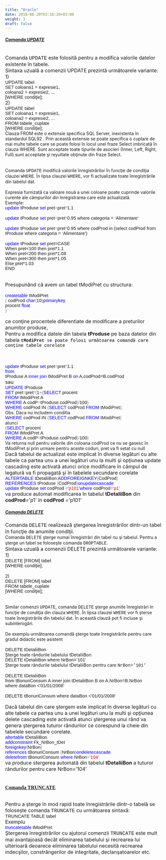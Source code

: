 ```yaml
---
title: "Oracle"
date: 2018-08-20T03:16:20+03:00
weight: 3
draft: false
---
```


<html>
  <body>
    <div class="wiki" id="content_view" style="display: block;">
<h5 id="toc0"><a name="x----Comanda UPDATE"></a><u>Comanda UPDATE</u></h5>
 <br />
<span style="font-size: 16px;">Comanda </span><span style="font-family: 'Courier New'; font-size: 16px;">UPDATE</span><span style="font-size: 16px;"> este folosită pentru a modifica valorile datelor existente în tabele. </span><br />
<span style="font-size: 16px;">Sintaxa uzuală a comenzii UPDATE prezintă următoarele variante:</span><br />
<span style="font-size: 16px;"> 1)</span><br />
<span style="font-family: 'Arial','sans-serif'; font-size: 14.6667px;">UPDATE tabel </span><br />
<span style="font-family: 'Arial','sans-serif'; font-size: 14.6667px;">SET coloana1 = expresie1,</span><br />
<span style="font-family: 'Arial','sans-serif'; font-size: 14.6667px;"> coloana2 = expresie2, ...</span><br />
<span style="font-family: 'Arial','sans-serif'; font-size: 14.6667px;"> [WHERE condiţie];</span><br />
<span style="font-size: 16px;">2)</span><br />
<span style="font-family: 'Arial','sans-serif'; font-size: 14.6667px;">UPDATE tabel </span><br />
<span style="font-family: 'Arial','sans-serif'; font-size: 14.6667px;">SET coloana1 = expresie1,</span><br />
<span style="font-family: 'Arial','sans-serif'; font-size: 14.6667px;"> coloana2 = expresie2, ...</span><br />
<span style="font-family: 'Arial','sans-serif'; font-size: 14.6667px;">FROM tabele_cuplate</span><br />
<span style="font-family: 'Arial','sans-serif'; font-size: 14.6667px;"> [WHERE condiţie];</span><br />
Clauza FROM este o extensie specifica SQL Server, inexistenta în standardul SQL92 . Prin această extensie se poate specifica o cuplare de mai multe tabele care se poate folosi în locul unei fraze Select imbricată în clauza WHERE. Sunt acceptate toate tipurile de asocieri (Inner, Left, Right, Full) sunt acceptate şi reyultate obţinute din fraze Select.<br />
<br />
<br />
Comanda <span style="font-family: 'Courier New';">UPDATE</span> modifică valorile înregistrărilor în funcţie de condiţia clauzei <span style="font-family: 'Courier New';">WHERE</span>. În lipsa clauzei <span style="font-family: 'Courier New';">WHERE</span>, vor fi actualizate toate înregistrările din tabelul dat. <br />
<br />
Expresia furnizată ca valoare nouă a unei coloane poate cuprinde valorile curente ale câmpurilor din înregistrarea care este actualizată.<br />
Exemple:<br />
<span style="color: #0000ff; font-family: 'Arial','sans-serif'; font-size: 14.6667px;">update</span><span style="font-family: 'Arial','sans-serif'; font-size: 14.6667px;"> tProduse </span><span style="color: #0000ff; font-family: 'Arial','sans-serif'; font-size: 14.6667px;">set</span><span style="font-family: 'Arial','sans-serif'; font-size: 14.6667px;"> pret</span><span style="color: #808080; font-family: 'Arial','sans-serif'; font-size: 14.6667px;">=</span><span style="font-family: 'Arial','sans-serif'; font-size: 14.6667px;">pret</span><span style="color: #808080; font-family: 'Arial','sans-serif'; font-size: 14.6667px;">*</span><span style="font-family: 'Arial','sans-serif'; font-size: 14.6667px;">1.1 </span><br />
<br />
<span style="color: #0000ff; font-family: 'Arial','sans-serif'; font-size: 14.6667px;">update</span><span style="font-family: 'Arial','sans-serif'; font-size: 14.6667px;"> tProduse </span><span style="color: #0000ff; font-family: 'Arial','sans-serif'; font-size: 14.6667px;">set</span><span style="font-family: 'Arial','sans-serif'; font-size: 14.6667px;"> pret</span><span style="color: #808080; font-family: 'Arial','sans-serif'; font-size: 14.6667px;">=</span><span style="font-family: 'Arial','sans-serif'; font-size: 14.6667px;">pret</span><span style="color: #808080; font-family: 'Arial','sans-serif'; font-size: 14.6667px;">*</span><span style="font-family: 'Arial','sans-serif'; font-size: 14.6667px;">0.95 where categoria = ‘Alimentare’</span><br />
<br />
<span style="color: #0000ff; font-family: 'Arial','sans-serif'; font-size: 14.6667px;">update</span><span style="font-family: 'Arial','sans-serif'; font-size: 14.6667px;"> tProduse </span><span style="color: #0000ff; font-family: 'Arial','sans-serif'; font-size: 14.6667px;">set</span><span style="font-family: 'Arial','sans-serif'; font-size: 14.6667px;"> pret</span><span style="color: #808080; font-family: 'Arial','sans-serif'; font-size: 14.6667px;">=</span><span style="font-family: 'Arial','sans-serif'; font-size: 14.6667px;">pret</span><span style="color: #808080; font-family: 'Arial','sans-serif'; font-size: 14.6667px;">*</span><span style="font-family: 'Arial','sans-serif'; font-size: 14.6667px;">0.95 where codProd in (select codProd from tProduse where categoria = ‘Alimentare’)</span><br />
<br />
<span style="color: #0000ff; font-family: 'Arial','sans-serif'; font-size: 14.6667px;">update</span><span style="font-family: 'Arial','sans-serif'; font-size: 14.6667px;"> tProduse </span><span style="color: #0000ff; font-family: 'Arial','sans-serif'; font-size: 14.6667px;">set</span><span style="font-family: 'Arial','sans-serif'; font-size: 14.6667px;"> pret=CASE</span><br />
<span style="font-family: 'Arial','sans-serif'; font-size: 14.6667px;"> When pret<100 then pret*1.1</span><br />
<span style="font-family: 'Arial','sans-serif'; font-size: 14.6667px;"> When pret<200 then pret*1.08</span><br />
<span style="font-family: 'Arial','sans-serif'; font-size: 14.6667px;"> When pret<300 then pret*1.05</span><br />
<span style="font-family: 'Arial','sans-serif'; font-size: 14.6667px;"> Else pret*1.03</span><br />
<span style="font-family: 'Arial','sans-serif'; font-size: 14.6667px;"> END</span><br />
<br />
<br />
<span style="font-size: 16px;">Presupunând că avem un tabel tModiPret cu structura:</span><br />
<br />
<span style="color: #0000ff; font-family: 'Arial','sans-serif'; font-size: 14.6667px;">create</span><span style="color: #0000ff; font-family: 'Arial','sans-serif'; font-size: 14.6667px;">table</span><span style="font-family: 'Arial','sans-serif'; font-size: 14.6667px;"> tModiPret</span><br />
<span style="color: #808080; font-family: 'Arial','sans-serif'; font-size: 14.6667px;"> (</span><span style="font-family: 'Arial','sans-serif'; font-size: 14.6667px;"> codProd </span><span style="color: #0000ff; font-family: 'Arial','sans-serif'; font-size: 14.6667px;">char</span><span style="color: #808080; font-family: 'Arial','sans-serif'; font-size: 14.6667px;">(</span><span style="font-family: 'Arial','sans-serif'; font-size: 14.6667px;">10</span><span style="color: #808080; font-family: 'Arial','sans-serif'; font-size: 14.6667px;">)</span><span style="color: #0000ff; font-family: 'Arial','sans-serif'; font-size: 14.6667px;">primarykey</span><span style="color: #808080; font-family: 'Arial','sans-serif'; font-size: 14.6667px;">,</span><br />
<span style="font-family: 'Arial','sans-serif'; font-size: 14.6667px;"> procent </span><span style="color: #0000ff; font-family: 'Arial','sans-serif'; font-size: 14.6667px;">float</span><br />
<span style="color: #808080; font-family: 'Arial','sans-serif'; font-size: 14.6667px;"> )</span><br />
<br />
<span style="font-size: 16px;">ce conţine procentele diferentiate de modificare a preturilor anumitor produse,</span><br />
<span style="font-size: 16px;">Pentru a modifica datele din tabela <strong>tProduse</strong> pe baza datelor din tabela </span><strong><span style="font-family: 'Courier New';">tModiPret</span></strong><span style="color: #0000ff; font-family: 'Courier New';"> s<span style="color: #000000;">e poate folosi următoarea comandă care conţine tabele corelate</span><br />
</span><br />
<br />
<br />
<span style="color: #0000ff; font-family: 'Arial','sans-serif'; font-size: 14.6667px;">update</span><span style="font-family: 'Arial','sans-serif'; font-size: 14.6667px;"> tProduse </span><span style="color: #0000ff; font-family: 'Arial','sans-serif'; font-size: 14.6667px;">set</span><span style="font-family: 'Arial','sans-serif'; font-size: 14.6667px;"> pret</span><span style="color: #808080; font-family: 'Arial','sans-serif'; font-size: 14.6667px;">=</span><span style="font-family: 'Arial','sans-serif'; font-size: 14.6667px;">pret</span><span style="color: #808080; font-family: 'Arial','sans-serif'; font-size: 14.6667px;">*</span><span style="font-family: 'Arial','sans-serif'; font-size: 14.6667px;">1.1 </span><br />
<span style="color: #0000ff; font-family: 'Arial','sans-serif'; font-size: 14.6667px;">from</span><br />
<span style="font-family: 'Arial','sans-serif'; font-size: 14.6667px;">tProduse A</span><span style="color: #0000ff; font-family: 'Arial','sans-serif'; font-size: 14.6667px;"> inner join </span><span style="font-family: 'Arial','sans-serif'; font-size: 14.6667px;">tModiPret B</span><span style="color: #0000ff; font-family: 'Arial','sans-serif'; font-size: 14.6667px;"> on </span><span style="font-family: 'Arial','sans-serif'; font-size: 14.6667px;">A.codProd=B.codProd</span><br />
<span style="text-align: justify;"><span style="font-size: 16px;">sau</span></span><br />
<span style="color: #0000ff; font-family: 'Arial','sans-serif'; font-size: 14.6667px;">UPDATE</span><span style="font-family: 'Arial','sans-serif'; font-size: 14.6667px;"> tProduse </span><br />
<span style="color: #0000ff; font-family: 'Arial','sans-serif'; font-size: 14.6667px;">SET</span><span style="font-family: 'Arial','sans-serif'; font-size: 14.6667px;"> pret</span><span style="color: #808080; font-family: 'Arial','sans-serif'; font-size: 14.6667px;">=</span><span style="font-family: 'Arial','sans-serif'; font-size: 14.6667px;">pret</span><span style="color: #808080; font-family: 'Arial','sans-serif'; font-size: 14.6667px;">*(</span><span style="font-family: 'Arial','sans-serif'; font-size: 14.6667px;">1</span><span style="color: #808080; font-family: 'Arial','sans-serif'; font-size: 14.6667px;">+(</span><span style="color: #0000ff; font-family: 'Arial','sans-serif'; font-size: 14.6667px;">SELECT</span><span style="font-family: 'Arial','sans-serif'; font-size: 14.6667px;"> procent </span><br />
<span style="color: #0000ff; font-family: 'Arial','sans-serif'; font-size: 14.6667px;"> FROM</span><span style="font-family: 'Arial','sans-serif'; font-size: 14.6667px;"> tModiPret A</span><br />
<span style="color: #0000ff; font-family: 'Arial','sans-serif'; font-size: 14.6667px;"> WHERE</span><span style="font-family: 'Arial','sans-serif'; font-size: 14.6667px;"> A</span><span style="color: #808080; font-family: 'Arial','sans-serif'; font-size: 14.6667px;">.</span><span style="font-family: 'Arial','sans-serif'; font-size: 14.6667px;">codP</span><span style="color: #808080; font-family: 'Arial','sans-serif'; font-size: 14.6667px;">=</span><span style="font-family: 'Arial','sans-serif'; font-size: 14.6667px;">tProduse</span><span style="color: #808080; font-family: 'Arial','sans-serif'; font-size: 14.6667px;">.</span><span style="font-family: 'Arial','sans-serif'; font-size: 14.6667px;">codProd</span><span style="color: #808080; font-family: 'Arial','sans-serif'; font-size: 14.6667px;">)/</span><span style="font-family: 'Arial','sans-serif'; font-size: 14.6667px;">100</span><span style="color: #808080; font-family: 'Arial','sans-serif'; font-size: 14.6667px;">)</span><br />
<span style="text-align: justify;"><span style="color: #0000ff; font-family: 'Arial','sans-serif'; font-size: 14.6667px;">WHERE</span><span style="font-family: 'Arial','sans-serif'; font-size: 14.6667px;"> codProd IN </span><span style="color: #808080; font-family: 'Arial','sans-serif'; font-size: 14.6667px;">(</span><span style="color: #0000ff; font-family: 'Arial','sans-serif'; font-size: 14.6667px;">SELECT</span><span style="font-family: 'Arial','sans-serif'; font-size: 14.6667px;"> codProd </span><span style="color: #0000ff; font-family: 'Arial','sans-serif'; font-size: 14.6667px;">FROM</span><span style="font-family: 'Arial','sans-serif'; font-size: 14.6667px;"> tModiPret</span><span style="color: #808080; font-family: 'Arial','sans-serif'; font-size: 14.6667px;">);</span></span><br />
Obs. Daca nu includem conditia<br />
<span style="text-align: justify;"><span style="color: #0000ff; font-family: 'Arial','sans-serif'; font-size: 14.6667px;">WHERE</span><span style="font-family: 'Arial','sans-serif'; font-size: 14.6667px;"> codProd IN </span><span style="color: #808080; font-family: 'Arial','sans-serif'; font-size: 14.6667px;">(</span><span style="color: #0000ff; font-family: 'Arial','sans-serif'; font-size: 14.6667px;">SELECT</span><span style="font-family: 'Arial','sans-serif'; font-size: 14.6667px;"> codProd </span><span style="color: #0000ff; font-family: 'Arial','sans-serif'; font-size: 14.6667px;">FROM</span><span style="font-family: 'Arial','sans-serif'; font-size: 14.6667px;"> tModiPret</span><span style="color: #808080; font-family: 'Arial','sans-serif'; font-size: 14.6667px;">)</span></span><br />
atunci <br />
<span style="color: #808080; font-family: 'Arial','sans-serif'; font-size: 14.6667px;">(</span><span style="color: #0000ff; font-family: 'Arial','sans-serif'; font-size: 14.6667px;">SELECT</span><span style="font-family: 'Arial','sans-serif'; font-size: 14.6667px;"> procent </span><br />
<span style="color: #0000ff; font-family: 'Arial','sans-serif'; font-size: 14.6667px;">FROM</span><span style="font-family: 'Arial','sans-serif'; font-size: 14.6667px;"> tModiPret A</span><br />
<span style="text-align: justify;"><span style="color: #0000ff; font-family: 'Arial','sans-serif'; font-size: 14.6667px;">WHERE</span><span style="font-family: 'Arial','sans-serif'; font-size: 14.6667px;"> A</span><span style="color: #808080; font-family: 'Arial','sans-serif'; font-size: 14.6667px;">.</span><span style="font-family: 'Arial','sans-serif'; font-size: 14.6667px;">codP</span><span style="color: #808080; font-family: 'Arial','sans-serif'; font-size: 14.6667px;">=</span><span style="font-family: 'Arial','sans-serif'; font-size: 14.6667px;">tProduse</span><span style="color: #808080; font-family: 'Arial','sans-serif'; font-size: 14.6667px;">.</span><span style="font-family: 'Arial','sans-serif'; font-size: 14.6667px;">codProd</span><span style="color: #808080; font-family: 'Arial','sans-serif'; font-size: 14.6667px;">)/</span><span style="font-family: 'Arial','sans-serif'; font-size: 14.6667px;">100</span><span style="color: #808080; font-family: 'Arial','sans-serif'; font-size: 14.6667px;">)</span></span><br />
Va returna null pentru valorile din coloana codProd ce nu se gasesc în tModiPret şi prin urmare pentru aceste coduri, pret va fi setat cu null<br />
<span style="text-align: justify;"><span style="font-size: 16px;">Dacă tabelul de actualizat este implicat în diverse legături cu alte tabele ca partea unu a unei legături unu la multi şi opţiunea update cascading este activată atunci orice modificare în cămpul de legatură va fi propagată şi în tabelele secundare corelate</span></span><br />
<span style="color: #0000ff; font-family: 'Arial','sans-serif'; font-size: 14.6667px;">ALTER</span><span style="color: #0000ff; font-family: 'Arial','sans-serif'; font-size: 14.6667px;">TABLE</span><span style="font-family: 'Arial','sans-serif'; font-size: 14.6667px;"> tDetaliiBon </span><span style="color: #0000ff; font-family: 'Arial','sans-serif'; font-size: 14.6667px;">ADDFOREIGNKEY</span><span style="color: #808080; font-family: 'Arial','sans-serif'; font-size: 14.6667px;">(</span><span style="font-family: 'Arial','sans-serif'; font-size: 14.6667px;">CodProd</span><span style="color: #808080; font-family: 'Arial','sans-serif'; font-size: 14.6667px;">)</span><br />
<span style="text-align: justify;"><span style="color: #0000ff; font-family: 'Arial','sans-serif'; font-size: 14.6667px;"> REFERENCES</span><span style="font-family: 'Arial','sans-serif'; font-size: 14.6667px;"> tProduse </span><span style="color: #808080; font-family: 'Arial','sans-serif'; font-size: 14.6667px;">(</span><span style="font-family: 'Arial','sans-serif'; font-size: 14.6667px;">CodProd</span><span style="color: #808080; font-family: 'Arial','sans-serif'; font-size: 14.6667px;">)</span><span style="color: #0000ff; font-family: 'Arial','sans-serif'; font-size: 14.6667px;">onupdatecascade</span></span><br />
<span style="text-align: justify;"><span style="color: #0000ff; font-family: 'Arial','sans-serif'; font-size: 14.6667px;">update</span><span style="font-family: 'Arial','sans-serif'; font-size: 14.6667px;"> tProduse </span><span style="color: #0000ff; font-family: 'Arial','sans-serif'; font-size: 14.6667px;">set</span><span style="font-family: 'Arial','sans-serif'; font-size: 14.6667px;"> codProd </span><span style="color: #808080; font-family: 'Arial','sans-serif'; font-size: 14.6667px;">=</span><span style="color: #ff0000; font-family: 'Arial','sans-serif'; font-size: 14.6667px;">'p101'</span><span style="color: #0000ff; font-family: 'Arial','sans-serif'; font-size: 14.6667px;">where</span><span style="font-family: 'Arial','sans-serif'; font-size: 14.6667px;"> codProd</span><span style="color: #808080; font-family: 'Arial','sans-serif'; font-size: 14.6667px;">=</span><span style="color: #ff0000; font-family: 'Arial','sans-serif'; font-size: 14.6667px;">'p1'</span></span><br />
<span style="text-align: justify;"><span style="font-size: 16px;">va produce automat modificarea în tabelul <strong>tDetaliiBon</strong> din <strong>codProd</strong>='p1' în <strong>codProd</strong> ='p101'</span></span><br />
<h5 id="toc1"><a name="x----Comanda DELETE"></a><u>Comanda DELETE</u></h5>
 <span style="text-align: justify;"><span style="font-size: 16px;">Comanda </span><span style="font-family: 'Courier New'; font-size: 16px;">DELETE</span><span style="font-size: 16px;"> realizează ştergerea înregistrărilor dintr-un tabel în funcţie de anumite condiţii.</span></span><br />
Comanda <span style="font-family: 'Courier New';">DELETE</span> şterge numai înregistrări din tabel nu şi tabelul. Pentru a şterge un tabel se foloseşte comanda <span style="font-family: 'Courier New';">DROPTABLE</span>.<br />
<span style="font-size: 16px;">Sintaxa uzuală a comenzii DELETE prezintă următoarele variante:</span><br />
<span style="text-align: justify;"><span style="font-size: 16px;">1)</span></span><br />
<span style="font-family: 'Arial','sans-serif'; font-size: 14.6667px;">DELETE [FROM] tabel</span><br />
<span style="font-family: 'Arial','sans-serif'; font-size: 14.6667px;"> [WHERE condiţie];</span><br />
<br />
2)<br />
<span style="font-family: 'Arial','sans-serif'; font-size: 14.6667px;">DELETE [FROM] tabel </span><br />
<span style="font-family: 'Arial','sans-serif'; font-size: 14.6667px;">FROM tabele_cuplate</span><br />
<span style="font-family: 'Arial','sans-serif'; font-size: 14.6667px;"> [WHERE condiţie];</span><br />
<br />
<br />
Similar comenzii <span style="font-family: 'Courier New';">UPDATE</span>, comanda <span style="font-family: 'Courier New';">DELETE</span> şterge anumite înregistrări în funcţie de condiţia din clauza <span style="font-family: 'Courier New';">WHERE</span>. În lipsa clauzei <span style="font-family: 'Courier New';">WHERE</span> vor fi şterse toate înregistrările din tabelul dat. În această clauză pot fi incluse şi subinterogări.<br />
<br />
De exemplu următoarea comandă şterge toate înregistrările pentru care gradul didactic este asistent<br />
<br />
<span style="font-family: 'Arial','sans-serif'; font-size: 14.6667px;">DELETE tDetaliiBon</span><br />
Şterge toate rândurile tabelului tDetaliiBon<br />
<span style="font-family: 'Arial','sans-serif'; font-size: 14.6667px;">DELETE tDetaliiBon where NrBon=’101’</span><br />
Şterge toate rândurile tabelului tDetaliiBon pentru care <span style="font-family: 'Courier New';">NrBon=’101’</span><br />
<br />
<span style="font-family: 'Arial','sans-serif'; font-size: 14.6667px;">DELETE tDetaliiBon </span><br />
<span style="font-family: 'Arial','sans-serif'; font-size: 14.6667px;">from tBonuriConsum A inner join tDetaliiBon B on A.NrBon=B.NrBon </span><br />
<span style="font-family: 'Arial','sans-serif'; font-size: 14.6667px;">where dataBon <'01/01/2008'</span><br />
<br />
<span style="font-family: 'Arial','sans-serif'; font-size: 14.6667px;">DELETE tBonuriConsum where dataBon <'01/01/2008'</span><br />
<br />
<span style="text-align: justify;"><span style="font-size: 16px;">Dacă tabelul din care ştergem este implicat în diverse legături cu alte tabele ca partea unu a unei legături unu la multi şi opţiunea delete cascading este activată atunci ştergerea unui rând va genera ştergerea tuturor rândurilor ce corespund la cheie din tabelele secundare corelate.</span></span><br />
<span style="color: #0000ff; font-family: 'Arial','sans-serif'; font-size: 14.6667px;">alter</span><span style="color: #0000ff; font-family: 'Arial','sans-serif'; font-size: 14.6667px;">table</span><span style="font-family: 'Arial','sans-serif'; font-size: 14.6667px;"> tDetaliiBon</span><br />
<span style="color: #0000ff; font-family: 'Arial','sans-serif'; font-size: 14.6667px;">addconstraint</span><span style="font-family: 'Arial','sans-serif'; font-size: 14.6667px;"> Fk_NrBon_tDet </span><br />
<span style="color: #0000ff; font-family: 'Arial','sans-serif'; font-size: 14.6667px;">foreignkey</span><span style="color: #808080; font-family: 'Arial','sans-serif'; font-size: 14.6667px;">(</span><span style="font-family: 'Arial','sans-serif'; font-size: 14.6667px;">NrBon</span><span style="color: #808080; font-family: 'Arial','sans-serif'; font-size: 14.6667px;">)</span><br />
<span style="color: #0000ff; font-family: 'Arial','sans-serif'; font-size: 14.6667px;">references</span><span style="font-family: 'Arial','sans-serif'; font-size: 14.6667px;"> tBonuriConsum </span><span style="color: #808080; font-family: 'Arial','sans-serif'; font-size: 14.6667px;">(</span><span style="font-family: 'Arial','sans-serif'; font-size: 14.6667px;">NrBon</span><span style="color: #808080; font-family: 'Arial','sans-serif'; font-size: 14.6667px;">)</span><span style="color: #0000ff; font-family: 'Arial','sans-serif'; font-size: 14.6667px;">ondeletecascade</span><br />
<span style="text-align: justify;"><span style="color: #0000ff; font-family: 'Arial','sans-serif'; font-size: 14.6667px;">delete</span><span style="color: #0000ff; font-family: 'Arial','sans-serif'; font-size: 14.6667px;">from</span><span style="font-family: 'Arial','sans-serif'; font-size: 14.6667px;"> tBonuriConsum </span><span style="color: #0000ff; font-family: 'Arial','sans-serif'; font-size: 14.6667px;">where</span><span style="font-family: 'Arial','sans-serif'; font-size: 14.6667px;"> NrBon</span><span style="color: #808080; font-family: 'Arial','sans-serif'; font-size: 14.6667px;">=</span><span style="color: #ff0000; font-family: 'Arial','sans-serif'; font-size: 14.6667px;">'104'</span></span><br />
<span style="text-align: justify;"><span style="font-size: 16px;">va produce stergerea automată din tabelul <strong>tDetaliiBon</strong> a tuturor rândurilor pentru care NrBon=’104’</span></span><br />
<br />
<h3 id="toc2"><a name="x--Comanda TRUNCATE"></a><u><span style="font-family: 'Times New Roman','serif';">Comanda TRUNCATE </span></u></h3>
 <span style="text-align: justify;"> </span><br />
<span style="text-align: justify;"><span style="font-size: 16px;">Pentru a şterge în mod rapid toate înregistrările dintr-o tabelă se foloseşte comanda </span><span style="font-family: 'Courier New'; font-size: 16px;">TRUNCATE</span><span style="font-size: 16px;"> cu următoarea sintaxă:</span></span><br />
<span style="text-align: justify;"><span style="font-family: 'Arial','sans-serif'; font-size: 14.6667px;">TRUNCATE TABLE tabel </span></span><br />
<span style="text-align: justify;"><span style="font-size: 16px;">Exemplu</span></span><br />
<span style="text-align: justify;"><span style="color: #0000ff; font-family: 'Arial','sans-serif'; font-size: 14.6667px;">truncate</span><span style="color: #0000ff; font-family: 'Arial','sans-serif'; font-size: 14.6667px;">table</span><span style="font-family: 'Arial','sans-serif'; font-size: 14.6667px;"> tModiPret</span></span><br />
<span style="text-align: justify;"><span style="font-size: 16px;">Ştergerea înregistrărilor cu ajutorul comenzii </span><span style="font-family: 'Courier New'; font-size: 16px;">TRUNCATE</span><span style="font-size: 16px;"> este mult mai avantajoasă decât eliminarea tabelului şi recrearea lui ulterioară deoarece eliminarea tabelului necesită recrearea indecşilor, constrângerilor de integritate, declanşatoarelor etc.</span></span>
    </div>
  </body>
</html>